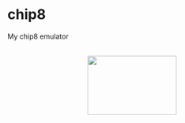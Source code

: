 # chip8
My chip8 emulator

<div id="raw" align="center">

<br>
<img src="https://raw.githubusercontent.com/lrosa-do/chip8/giphy.gif" width="180" height="120" />
<br>


</div>

